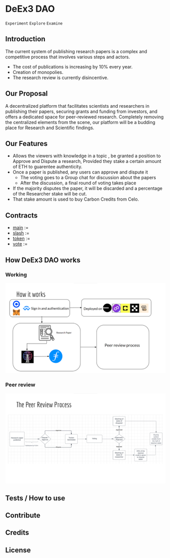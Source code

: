 # **DeEx3 DAO**
``Experiment`` ``Explore`` ``Examine``
## Introduction
The current system of publishing research papers is a complex and competitive process that involves various steps and actors.
- The cost of publications is increasing by 10% every year.
- Creation of monopolies.
- The research review is currently disincentive.
## Our Proposal
A decentralized platform that facilitates scientists and researchers in publishing their papers, securing grants and funding from investors, and offers a dedicated space for peer-reviewed research. Completely removing the centralized elements from the scene, our platform will be a budding place for Research and Scientific findings.

## Our Features
- Allows the viewers with knowledge in a topic , be granted a position to Approve and Dispute a research, Provided they stake a certain amount of ETH to guarentee authenticity.
- Once a paper is published, any users can approve and dispute it
  - The voting goes to a Group chat for discussion about the papers
  - After the discussion, a final round of voting takes place
- If the majority disputes the paper, it will be discarded and a percentage of the Researcher stake will be cut.
- That stake amount is used to buy Carbon Credits from Celo.   

## Contracts
- [main](https://github.com/DeCarb-ETH/ethindia-solidity/blob/main/main.sol) := 
- [slash](https://github.com/DeCarb-ETH/ethindia-solidity/blob/main/slash.sol) :=
- [token](https://github.com/DeCarb-ETH/ethindia-solidity/blob/main/token.sol) :=
- [vote](https://github.com/DeCarb-ETH/ethindia-solidity/blob/main/vote.sol) :=
## How DeEx3 DAO works
### Working
![Working Process](https://github.com/DeCarb-ETH/ethindia-solidity/blob/main/workflow.png)
### Peer review
![Peer Review Process](https://github.com/DeCarb-ETH/ethindia-solidity/blob/main/peer%20review%20process.png)
## Tests / How to use
## Contribute
## Credits
## License




